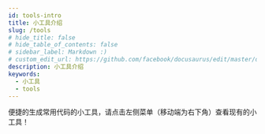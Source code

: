 ```yaml
---
id: tools-intro
title: 小工具介绍
slug: /tools
# hide_title: false
# hide_table_of_contents: false
# sidebar_label: Markdown :)
# custom_edit_url: https://github.com/facebook/docusaurus/edit/master/docs/api-doc-markdown.md
description: 小工具介绍
keywords:
  - 小工具
  - tools
---
```

便捷的生成常用代码的小工具，请点击左侧菜单（移动端为右下角）查看现有的小工具！